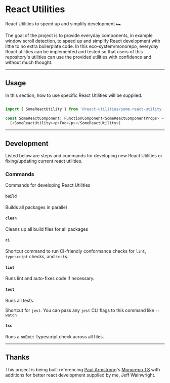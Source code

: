 # React Utilities

React Utilities to speed up and simplify development 🏎

The goal of the project is to provide everyday components, in example window scroll detection, to speed up and simplify React development with little to no extra boilerplate code. In this eco-system/monorepo, everyday React utilities can be implemented and tested so that users of this repository's utilities can use the provided utilities with confidence and without much thought.

----

## Usage

In this section, how to use specific React Utilities will be supplied.

```typescript

import { SomeReactUtility } from '@react-utilities/some-react-utility

const SomeReactComponent: FunctionComponent<SomeReactComponentProps> = (): JSX.Element => 
  (<SomeReactUtility><p>Foo</p></SomeReactUtility>)

```

----

## Development

Listed below are steps and commands for developing new React Utilities or fixing/updating current react utilities.

### Commands

Commands for developing React Utilities

#### `build`

Builds all packages in parallel

#### `clean`

Cleans up all build files for all packages

#### `ci`

Shortcut command to run CI-friendly conformance checks for `lint`, `typescript` checks, and `test`s.

#### `lint`

Runs lint and auto-fixes code if necessary.

#### `test`

Runs all tests.

Shortcut for `jest`. You can pass any `jest` CLI flags to this command like `--watch`

#### `tsc`

Runs a `noEmit` Typescript check across all files.

----

## Thanks

This project is being built referencing [Paul Armstrong](https://github.com/paularmstrong)'s [Monorepo TS](https://github.com/paularmstrong/monorepo-ts) with additions for better react development supplied by me, Jeff Wainwright.


